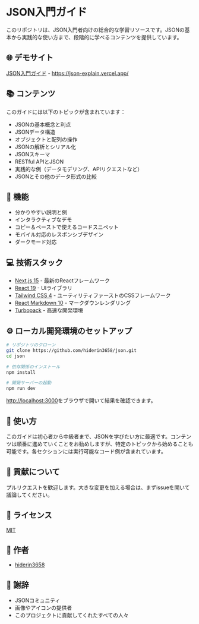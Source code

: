# JSON入門ガイド

このリポジトリは、JSON入門者向けの総合的な学習リソースです。JSONの基本から実践的な使い方まで、段階的に学べるコンテンツを提供しています。

## 🌐 デモサイト

[JSON入門ガイド](https://json-explain.vercel.app/) - https://json-explain.vercel.app/

## 📚 コンテンツ

このガイドには以下のトピックが含まれています：

- JSONの基本概念と利点
- JSONデータ構造
- オブジェクトと配列の操作
- JSONの解析とシリアル化
- JSONスキーマ
- RESTful APIとJSON
- 実践的な例（データモデリング、APIリクエストなど）
- JSONとその他のデータ形式の比較

## 🚀 機能

- 分かりやすい説明と例
- インタラクティブなデモ
- コピー＆ペーストで使えるコードスニペット
- モバイル対応のレスポンシブデザイン
- ダークモード対応

## 💻 技術スタック

- [Next.js 15](https://nextjs.org/) - 最新のReactフレームワーク
- [React 19](https://reactjs.org/) - UIライブラリ
- [Tailwind CSS 4](https://tailwindcss.com/) - ユーティリティファーストのCSSフレームワーク
- [React Markdown 10](https://github.com/remarkjs/react-markdown) - マークダウンレンダリング
- [Turbopack](https://turbo.build/pack) - 高速な開発環境

## ⚙️ ローカル開発環境のセットアップ

```bash
# リポジトリのクローン
git clone https://github.com/hiderin3658/json.git
cd json

# 依存関係のインストール
npm install

# 開発サーバーの起動
npm run dev
```

[http://localhost:3000](http://localhost:3000)をブラウザで開いて結果を確認できます。

## 📝 使い方

このガイドは初心者から中級者まで、JSONを学びたい方に最適です。コンテンツは順番に進めていくことをお勧めしますが、特定のトピックから始めることも可能です。各セクションには実行可能なコード例が含まれています。

## 🔄 貢献について

プルリクエストを歓迎します。大きな変更を加える場合は、まずissueを開いて議論してください。

## 📜 ライセンス

[MIT](https://choosealicense.com/licenses/mit/)

## 👤 作者

- [hiderin3658](https://github.com/hiderin3658)

## 🙏 謝辞

- JSONコミュニティ
- 画像やアイコンの提供者
- このプロジェクトに貢献してくれたすべての人々
